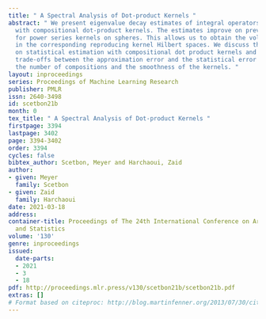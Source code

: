 ```yaml
---
title: " A Spectral Analysis of Dot-product Kernels "
abstract: " We present eigenvalue decay estimates of integral operators associated
  with compositional dot-product kernels. The estimates improve on previous ones established
  for power series kernels on spheres. This allows us to obtain the volumes of balls
  in the corresponding reproducing kernel Hilbert spaces. We discuss the consequences
  on statistical estimation with compositional dot product kernels and highlight interesting
  trade-offs between the approximation error and the statistical error depending on
  the number of compositions and the smoothness of the kernels. "
layout: inproceedings
series: Proceedings of Machine Learning Research
publisher: PMLR
issn: 2640-3498
id: scetbon21b
month: 0
tex_title: " A Spectral Analysis of Dot-product Kernels "
firstpage: 3394
lastpage: 3402
page: 3394-3402
order: 3394
cycles: false
bibtex_author: Scetbon, Meyer and Harchaoui, Zaid
author:
- given: Meyer
  family: Scetbon
- given: Zaid
  family: Harchaoui
date: 2021-03-18
address: 
container-title: Proceedings of The 24th International Conference on Artificial Intelligence
  and Statistics
volume: '130'
genre: inproceedings
issued:
  date-parts:
  - 2021
  - 3
  - 18
pdf: http://proceedings.mlr.press/v130/scetbon21b/scetbon21b.pdf
extras: []
# Format based on citeproc: http://blog.martinfenner.org/2013/07/30/citeproc-yaml-for-bibliographies/
---
```

